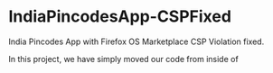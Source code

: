 IndiaPincodesApp-CSPFixed
=========================

India Pincodes App with Firefox OS Marketplace CSP Violation fixed.

In this project, we have simply moved our code from inside of <script> tag and into a separate app.js file. 

This is done to address the Firefox CSP Violation : https://developer.mozilla.org/en-US/docs/Security/CSP

This project is referenced as part of Episode 4  the Firefox OS Tutorial Series. 

The entire tutorial can be accessed at [rominirani.com/category/mobile-2/firefox-os/](http://rominirani.com/category/mobile-2/firefox-os/)

